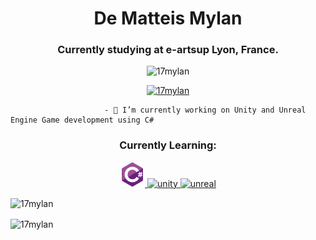 <h1 align="center">De Matteis Mylan</h1>
<h3 align="center">Currently studying at e-artsup Lyon, France.</h3>

<p align="center"> <img src="https://komarev.com/ghpvc/?username=17mylan&label=Profile%20views&color=0e75b6&style=flat" alt="17mylan" /> </p>

<p align="center"> <a href="https://github.com/ryo-ma/github-profile-trophy"><img src="https://github-profile-trophy.vercel.app/?username=17mylan" alt="17mylan" /></a> </p>

                         - 🔭 I’m currently working on Unity and Unreal Engine Game development using C#


<h3 align="center">Currently Learning:</h3>
<p align="center"> <a href="https://www.w3schools.com/cs/" target="_blank" rel="noreferrer"> <img src="https://raw.githubusercontent.com/devicons/devicon/master/icons/csharp/csharp-original.svg" alt="csharp" width="40" height="40"/> </a> <a href="https://git-scm.com/" target="_blank" rel="noreferrer"> <a href="https://unity.com/" target="_blank" rel="noreferrer"> <img src="https://www.vectorlogo.zone/logos/unity3d/unity3d-icon.svg" alt="unity" width="40" height="40"/> </a> </a> <a href="https://git-scm.com/" target="_blank" rel="noreferrer"> <a href="unrealengine.com/fr" target="_blank" rel="noreferrer"> <img src="https://upload.wikimedia.org/wikipedia/commons/d/da/Unreal_Engine_Logo.svg" alt="unreal" width="40" height="40"/> </a> </p>

<p> <img align="center" src="https://github-readme-stats.vercel.app/api/top-langs?username=17mylan&show_icons=true&locale=en&layout=compact" alt="17mylan" /> </p>

<p> <img align="center" src="https://github-readme-stats.vercel.app/api?username=17mylan&show_icons=true&locale=en" alt="17mylan" /> </p>

